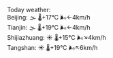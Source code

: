 Today weather:  
Beijing: 🌫  🌡️+17°C 🌬️←4km/h  
Tianjin: 🌫  🌡️+19°C 🌬️←4km/h  
Shijiazhuang: ☀️   🌡️+15°C 🌬️↘4km/h  
Tangshan: ☀️   🌡️+19°C 🌬️↖6km/h  
